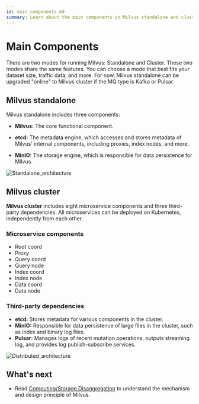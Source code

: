 ```yaml
---
id: main_components.md
summary: Learn about the main components in Milvus standalone and cluster.
---
```


# Main Components

There are two modes for running Milvus: Standalone and Cluster. These two modes share the same features. You can choose a mode that best fits your dataset size, traffic data, and more. For now, Milvus standalone can be upgraded "online" to Milvus cluster if the MQ type is Kafka or Pulsar. 

## Milvus standalone

 Milvus standalone includes three components:

- **Milvus:** The core functional component. 

- **etcd:** The metadata engine, which accesses and stores metadata of Milvus' internal components, including proxies, index nodes, and more. 

- **MinIO:** The storage engine, which is responsible for data persistence for Milvus.

![Standalone_architecture](../../../../assets/standalone_architecture.jpg "Milvus standalone architecture.")

## Milvus cluster

**Milvus cluster** includes eight microservice components and three third-party dependencies. All microservices can be deployed on Kubernetes, independently from each other. 

### Microservice components

- Root coord
- Proxy 
- Query coord 
- Query node 
- Index coord 
- Index node 
- Data coord 
- Data node

### Third-party dependencies

- **etcd:** Stores metadata for various components in the cluster. 
- **MinIO:**  Responsible for data persistence of large files in the cluster, such as index and binary log files. 
- **Pulsar:** Manages logs of recent mutation operations, outputs streaming log, and provides log publish-subscribe services.

![Distributed_architecture](../../../../assets/distributed_architecture.jpg "Milvus cluster architecture.")

## What's next

- Read [Computing/Storage Disaggregation](four_layers.md) to understand the mechanism and design principle of Milvus.
